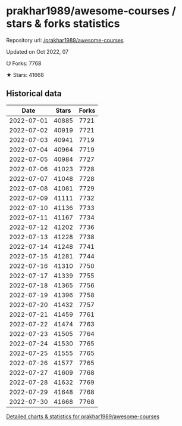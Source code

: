 # prakhar1989/awesome-courses / stars & forks statistics

Repository url: [/prakhar1989/awesome-courses](https://github.com/prakhar1989/awesome-courses)

Updated on Oct 2022, 07

☋ Forks: 7768

★ Stars: 41668

## Historical data
| Date | Stars | Forks |
|------|-------|-------|
| 2022-07-01 | 40885 | 7721 | 
| 2022-07-02 | 40919 | 7721 | 
| 2022-07-03 | 40941 | 7719 | 
| 2022-07-04 | 40964 | 7719 | 
| 2022-07-05 | 40984 | 7727 | 
| 2022-07-06 | 41023 | 7728 | 
| 2022-07-07 | 41048 | 7728 | 
| 2022-07-08 | 41081 | 7729 | 
| 2022-07-09 | 41111 | 7732 | 
| 2022-07-10 | 41136 | 7733 | 
| 2022-07-11 | 41167 | 7734 | 
| 2022-07-12 | 41202 | 7736 | 
| 2022-07-13 | 41228 | 7738 | 
| 2022-07-14 | 41248 | 7741 | 
| 2022-07-15 | 41281 | 7744 | 
| 2022-07-16 | 41310 | 7750 | 
| 2022-07-17 | 41339 | 7755 | 
| 2022-07-18 | 41365 | 7756 | 
| 2022-07-19 | 41396 | 7758 | 
| 2022-07-20 | 41432 | 7757 | 
| 2022-07-21 | 41459 | 7761 | 
| 2022-07-22 | 41474 | 7763 | 
| 2022-07-23 | 41505 | 7764 | 
| 2022-07-24 | 41530 | 7765 | 
| 2022-07-25 | 41555 | 7765 | 
| 2022-07-26 | 41577 | 7765 | 
| 2022-07-27 | 41609 | 7768 | 
| 2022-07-28 | 41632 | 7769 | 
| 2022-07-29 | 41648 | 7768 | 
| 2022-07-30 | 41668 | 7768 | 


[Detailed charts & statistics for prakhar1989/awesome-courses](https://reviewgithub.com/rep/prakhar1989/awesome-courses)
